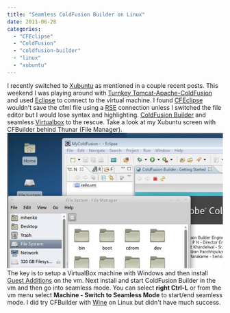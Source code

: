 ```yaml
---
title: "Seamless ColdFusion Builder on Linux"
date: 2011-06-28
categories: 
  - "CFEclipse"
  - "ColdFusion"
  - "coldfusion-builder"
  - "linux"
  - "xubuntu"
---
```


I recently switched to [Xubuntu](http://www.xubuntu.org/) as mentioned in a couple recent posts. This weekend I was playing around with [Turnkey Tomcat-Apache-ColdFusion](/post.cfm/developers-guide-to-turnkey-tomcat-apache-with-coldfusion-engines) and used [Eclipse](http://www.eclipse.org/) to connect to the virtual machine. I found [CFEclipse](http://cfeclipse.org/) wouldn't save the cfml file using a [RSE](http://www.eclipse.org/tm/) connection unless I switched the file editor but I would lose syntax and highlighting. [ColdFusion Builder](http://www.adobe.com/products/coldfusion-builder/features.html) and seamless [Virtualbox](http://www.virtualbox.org/) to the rescue. Take a look at my Xubuntu screen with CFBuilder behind Thunar (File Manager). ![](images/cfl.jpg) The key is to setup a VirtualBox machine with Windows and then install [Guest Additions](http://www.virtualbox.org/manual/ch04.html) on the vm. Next install and start ColdFusion Builder in the vm and then go into seamless mode. You can select **right Ctrl-L** or from the vm menu select **Machine - Switch to Seamless Mode** to start/end seamless mode. I did try CFBuilder with [Wine](http://www.winehq.org/) on Linux but didn't have much success.
